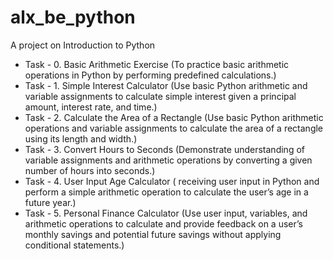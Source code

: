 # alx_be_python

A project on Introduction to Python

- Task - 0. Basic Arithmetic Exercise (To practice basic arithmetic operations in Python by performing predefined calculations.)
- Task - 1. Simple Interest Calculator (Use basic Python arithmetic and variable assignments to calculate simple interest given a principal amount, interest rate, and time.)
- Task - 2. Calculate the Area of a Rectangle (Use basic Python arithmetic operations and variable assignments to calculate the area of a rectangle using its length and width.)
- Task - 3. Convert Hours to Seconds (Demonstrate understanding of variable assignments and arithmetic operations by converting a given number of hours into seconds.)
- Task - 4. User Input Age Calculator ( receiving user input in Python and perform a simple arithmetic operation to calculate the user’s age in a future year.)
- Task - 5. Personal Finance Calculator (Use user input, variables, and arithmetic operations to calculate and provide feedback on a user’s monthly savings and potential future savings without applying conditional statements.)

